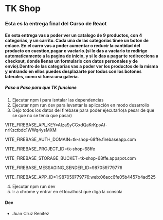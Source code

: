 # TK Shop

### Esta es la entrega final del Curso de React

#### En esta entrega vas a poder ver un catalogo de 9 productos, con 4 categorias, y un carrito. Cada una de las categorias tinee un boton de enlace. En el carro vas a poder aumentar o reducir la cantidad del producto en cuestion,pagar o vaciarlo.(si le das a vaciarlo te redirige automaticamente a la pagina de inicio, y si le das a pagar te redirecciona a checkout, donde llenas un formulario con datos personales y de envio).Dentro de las categorias vas a poder ver los productos de la misma y entrando en ellos puedes desplazarte por todos con los botones laterales, como si fuera una galeria. 

##### Paso a Paso para que TK funcione

1. Ejecutar npm i para isntalar las dependencias
2. Ejecutar npm run dev para levantar la aplicación en modo desarrollo
3. Dejo todos los datos del firebase para poder ejecutarlo(a pesar de que se que no se tenia que pasar)

VITE_FIREBASE_API_KEY=AIzaSyCGxdQaKrKpsAf-nrKzctbdc1WWq4ysMXM

VITE_FIREBASE_AUTH_DOMAIN=tk-shop-68ffe.firebaseapp.com

VITE_FIREBASE_PROJECT_ID=tk-shop-68ffe

VITE_FIREBASE_STORAGE_BUCKET=tk-shop-68ffe.appspot.com

VITE_FIREBASE_MESSAGING_SENDER_ID=987059779776

VITE_FIREBASE_APP_ID=1:987059779776:web:06acc6fe05b4457b4ad525

4. Ejecutar npm run dev
5. Ir a chrome y entrar en el localhost que diga la consola



#### Dev

- Juan Cruz Benitez



